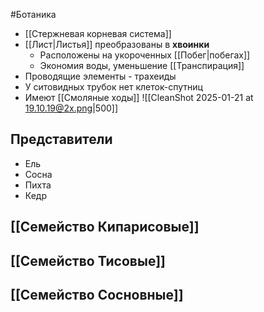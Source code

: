 #Ботаника 
- [[Стержневая корневая система]]
- [[Лист|Листья]] преобразованы в **хвоинки**
	- Расположены на укороченных [[Побег|побегах]]
	- Экономия воды, уменьшение [[Транспирация]]
- Проводящие элементы - трахеиды
- У ситовидных трубок нет клеток-спутниц
- Имеют [[Смоляные ходы]]
![[CleanShot 2025-01-21 at 19.10.19@2x.png|500]]
## Представители 
- Ель
- Сосна
- Пихта
- Кедр
## [[Семейство Кипарисовые]]
## [[Семейство Тисовые]]
## [[Семейство Сосновные]] 
